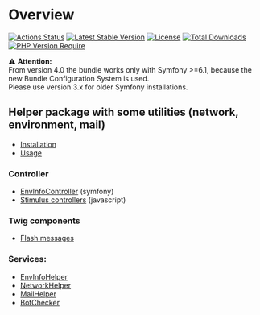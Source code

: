 # Overview

[![Actions Status](https://github.com/Sven-Ve/svc-util-bundle/actions/workflows/php.yml/badge.svg)](https://github.com/Sven-Ve/svc-util-bundle/actions)
[![Latest Stable Version](https://poser.pugx.org/svc/util-bundle/v)](https://packagist.org/packages/svc/util-bundle)
[![License](https://poser.pugx.org/svc/util-bundle/license)](https://packagist.org/packages/svc/util-bundle)
[![Total Downloads](https://poser.pugx.org/svc/util-bundle/downloads)](https://packagist.org/packages/svc/util-bundle)
[![PHP Version Require](http://poser.pugx.org/svc/util-bundle/require/php)](https://packagist.org/packages/svc/util-bundle)

:warning: **Attention:** <br/>
From version 4.0 the bundle works only with Symfony >=6.1, because the new Bundle Configuration System is used.<br/>
Please use version 3.x for older Symfony installations.<br/>

## Helper package with some utilities (network, environment, mail)

* [Installation](docs/installation.md)
* [Usage](docs/usage.md)

### Controller
 * [EnvInfoController](docs/envinfocontroller.md) (symfony)
 * [Stimulus controllers](docs/stimulus-controllers.md) (javascript)

 ### Twig components
 * [Flash messages](docs/twig_flash.md)

### Services:
* [EnvInfoHelper](docs/envinfohelper.md)
* [NetworkHelper](docs/networkhelper.md)
* [MailHelper](docs/mailhelper.md)
* [BotChecker](docs/botchecker.md)
